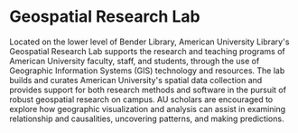 # Geospatial Research Lab
Located on the lower level of Bender Library, American University Library's Geospatial Research Lab supports the research and teaching programs of American University faculty, staff, and students, through the use of Geographic Information Systems (GIS) technology and resources. The lab builds and curates American University's spatial data collection and provides support for both research methods and software in the pursuit of robust geospatial research on campus. AU scholars are encouraged to explore how geographic visualization and analysis can assist in examining relationship and causalities, uncovering patterns, and making predictions.
